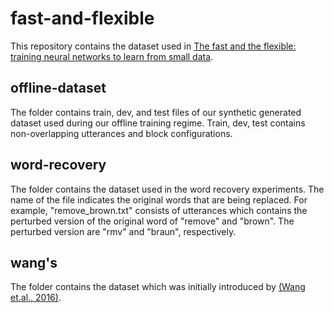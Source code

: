# fast-and-flexible

This repository contains the dataset used in [The fast and the flexible: training neural networks to learn from small data](https://arxiv.org/abs/1809.06194).

## offline-dataset
The folder contains train, dev, and test files of our synthetic generated dataset used during our offline training regime. Train, dev, test contains non-overlapping utterances and block configurations. 

## word-recovery
The folder contains the dataset used in the word recovery experiments. The name of the file indicates the original words that are being replaced. For example, "remove_brown.txt" consists of utterances which contains the perturbed version of the original word of "remove" and "brown". The perturbed version are "rmv" and "braun", respectively.

## wang's
The folder contains the dataset which was initially introduced by [(Wang et.al., 2016)](https://arxiv.org/abs/1606.02447).
